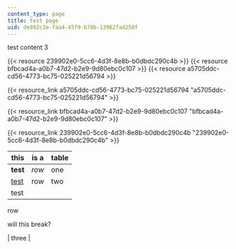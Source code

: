 ```yaml
---
content_type: page
title: test page
uid: de892c3e-faa4-45f9-b78b-13962fad250f
---
```

test content 3

{{< resource 239902e0-5cc6-4d3f-8e8b-b0dbdc290c4b >}}
{{< resource bfbcad4a-a0b7-47d2-b2e9-9d80ebc0c107 >}}
{{< resource a5705ddc-cd56-4773-bc75-025221d56794 >}}

{{< resource_link a5705ddc-cd56-4773-bc75-025221d56794 "a5705ddc-cd56-4773-bc75-025221d56794" >}}

{{< resource_link bfbcad4a-a0b7-47d2-b2e9-9d80ebc0c107 "bfbcad4a-a0b7-47d2-b2e9-9d80ebc0c107" >}}

{{< resource_link 239902e0-5cc6-4d3f-8e8b-b0dbdc290c4b "239902e0-5cc6-4d3f-8e8b-b0dbdc290c4b" >}}

| this | is a | table |
| --- | --- | --- |
| **test** | _row_ | one |
| [test](google.com) | row | two |
| test | 
row

will this break?

 | three |
